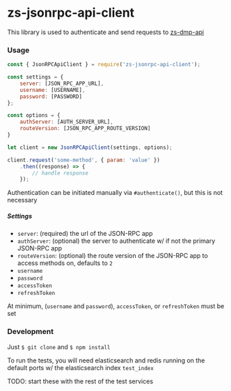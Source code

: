 # zs-jsonrpc-api-client

This library is used to authenticate and send requests to [zs-dmp-api](https://git.zipscene.com/dmp/zs-dmp-api)

### Usage

```js
const { JsonRPCApiClient } = require('zs-jsonrpc-api-client');

const settings = {
	server: [JSON_RPC_APP_URL],
	username: [USERNAME],
	password: [PASSWORD]
};

const options = {
	authServer: [AUTH_SERVER_URL],
	routeVersion: [JSON_RPC_APP_ROUTE_VERSION]
}

let client = new JsonRPCApiClient(settings, options);

client.request('some-method', { param: 'value' })
	.then((response) => {
		// handle response
	});
```

Authentication can be initiated manually via `#authenticate()`, but this is not necessary

##### Settings
- `server`: (required) the url of the JSON-RPC app
- `authServer`: (optional) the server to authenticate w/ if not the primary JSON-RPC app
- `routeVersion`: (optional) the route version of the JSON-RPC app to access methods on, defaults to `2`
- `username`
- `password`
- `accessToken`
- `refreshToken`

At minimum, (`username` and `password`), `accessToken`, or `refreshToken` must be set

### Development
Just `$ git clone` and `$ npm install`

To run the tests, you will need elasticsearch and redis running on the default ports w/ the elasticsearch index `test_index`

TODO: start these with the rest of the test services
